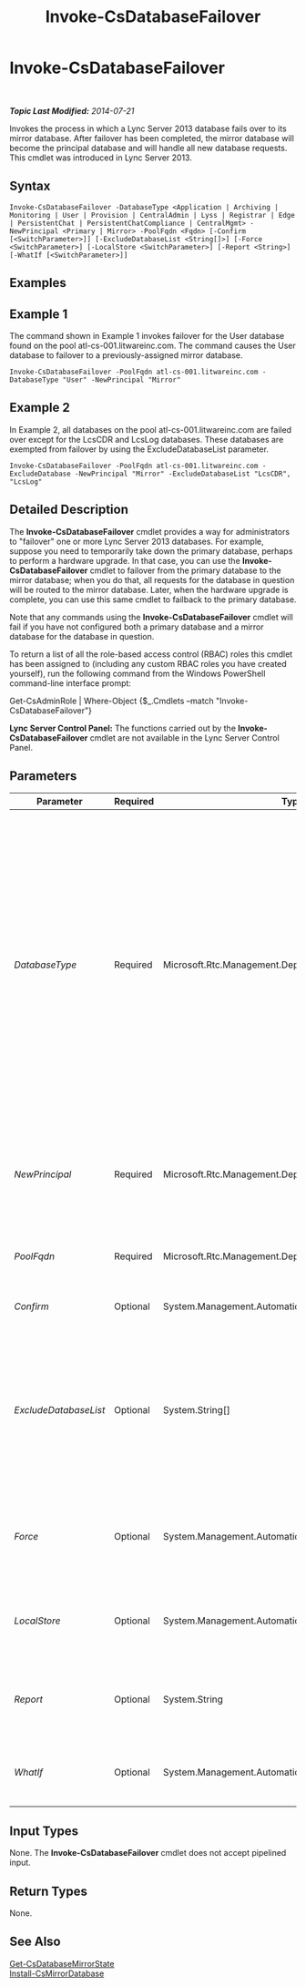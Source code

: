 ﻿---
title: Invoke-CsDatabaseFailover
TOCTitle: Invoke-CsDatabaseFailover
ms:assetid: 24b73e8e-948c-4e9c-bf4e-04ec0a229ffa
ms:mtpsurl: https://technet.microsoft.com/en-us/library/JJ204744(v=OCS.15)
ms:contentKeyID: 48183629
ms.date: 07/23/2014
mtps_version: v=OCS.15
---

<div data-xmlns="http://www.w3.org/1999/xhtml">

<div class="topic" data-xmlns="http://www.w3.org/1999/xhtml" data-msxsl="urn:schemas-microsoft-com:xslt" data-cs="http://msdn.microsoft.com/en-us/">

<div data-asp="http://msdn2.microsoft.com/asp">

# Invoke-CsDatabaseFailover

</div>

<div id="mainSection">

<div id="mainBody">

<span> </span>

_**Topic Last Modified:** 2014-07-21_

Invokes the process in which a Lync Server 2013 database fails over to its mirror database. After failover has been completed, the mirror database will become the principal database and will handle all new database requests. This cmdlet was introduced in Lync Server 2013.

<div>

## Syntax

    Invoke-CsDatabaseFailover -DatabaseType <Application | Archiving | Monitoring | User | Provision | CentralAdmin | Lyss | Registrar | Edge | PersistentChat | PersistentChatCompliance | CentralMgmt> -NewPrincipal <Primary | Mirror> -PoolFqdn <Fqdn> [-Confirm [<SwitchParameter>]] [-ExcludeDatabaseList <String[]>] [-Force <SwitchParameter>] [-LocalStore <SwitchParameter>] [-Report <String>] [-WhatIf [<SwitchParameter>]]

</div>

<span id="Examples"></span>

<div>

## Examples

<div>

## Example 1

The command shown in Example 1 invokes failover for the User database found on the pool atl-cs-001.litwareinc.com. The command causes the User database to failover to a previously-assigned mirror database.

    Invoke-CsDatabaseFailover -PoolFqdn atl-cs-001.litwareinc.com -DatabaseType "User" -NewPrincipal "Mirror"

</div>

<div>

## Example 2

In Example 2, all databases on the pool atl-cs-001.litwareinc.com are failed over except for the LcsCDR and LcsLog databases. These databases are exempted from failover by using the ExcludeDatabaseList parameter.

    Invoke-CsDatabaseFailover -PoolFqdn atl-cs-001.litwareinc.com -ExcludeDatabase -NewPrincipal "Mirror" -ExcludeDatabaseList "LcsCDR", "LcsLog"

</div>

</div>

<span id="DetailedDescription"></span>

<div>

## Detailed Description

The **Invoke-CsDatabaseFailover** cmdlet provides a way for administrators to "failover" one or more Lync Server 2013 databases. For example, suppose you need to temporarily take down the primary database, perhaps to perform a hardware upgrade. In that case, you can use the **Invoke-CsDatabaseFailover** cmdlet to failover from the primary database to the mirror database; when you do that, all requests for the database in question will be routed to the mirror database. Later, when the hardware upgrade is complete, you can use this same cmdlet to failback to the primary database.

Note that any commands using the **Invoke-CsDatabaseFailover** cmdlet will fail if you have not configured both a primary database and a mirror database for the database in question.

To return a list of all the role-based access control (RBAC) roles this cmdlet has been assigned to (including any custom RBAC roles you have created yourself), run the following command from the Windows PowerShell command-line interface prompt:

Get-CsAdminRole | Where-Object {$\_.Cmdlets –match "Invoke-CsDatabaseFailover"}

**Lync Server Control Panel:** The functions carried out by the **Invoke-CsDatabaseFailover** cmdlet are not available in the Lync Server Control Panel.

</div>

<div>

## Parameters


<table>
<colgroup>
<col style="width: 25%" />
<col style="width: 25%" />
<col style="width: 25%" />
<col style="width: 25%" />
</colgroup>
<thead>
<tr class="header">
<th>Parameter</th>
<th>Required</th>
<th>Type</th>
<th>Description</th>
</tr>
</thead>
<tbody>
<tr class="odd">
<td><p><em>DatabaseType</em></p></td>
<td><p>Required</p></td>
<td><p>Microsoft.Rtc.Management.Deployment.DatabaseNameType</p></td>
<td><p>Type of database being failed over. Valid values are:</p>
<p>Application</p>
<p>Archiving</p>
<p>CentralAdmin</p>
<p>CentralMgmt</p>
<p>Cls</p>
<p>Edge</p>
<p>Lyss</p>
<p>Monitoring</p>
<p>PersistentChat</p>
<p>PersistentChatCompliance</p>
<p>Provision</p>
<p>Registrar</p>
<p>User</p></td>
</tr>
<tr class="even">
<td><p><em>NewPrincipal</em></p></td>
<td><p>Required</p></td>
<td><p>Microsoft.Rtc.Management.Deployment.MirrorRole</p></td>
<td><p>Specifies whether failover will be to the primary database or to the mirror database. Valid values are:</p>
<p>* * Mirror</p>
<p>Primary</p></td>
</tr>
<tr class="odd">
<td><p><em>PoolFqdn</em></p></td>
<td><p>Required</p></td>
<td><p>Microsoft.Rtc.Management.Deploy.Fqdn</p></td>
<td><p>Fully qualified domain name of the pool containing the database to be failed over.</p></td>
</tr>
<tr class="even">
<td><p><em>Confirm</em></p></td>
<td><p>Optional</p></td>
<td><p>System.Management.Automation.SwitchParameter</p></td>
<td><p>Prompts you for confirmation before executing the command.</p></td>
</tr>
<tr class="odd">
<td><p><em>ExcludeDatabaseList</em></p></td>
<td><p>Optional</p></td>
<td><p>System.String[]</p></td>
<td><p>List of databases that should not be failed over. For example:</p>
<p>-ExcludeDatabaseList &quot;LcsCDR&quot;</p>
<p>To prevent multiple databases from being failed over, separate the database names using commas:</p>
<p>-ExcludeDatabaseList &quot;LcsCDR&quot;, &quot;LcsLog&quot;</p></td>
</tr>
<tr class="even">
<td><p><em>Force</em></p></td>
<td><p>Optional</p></td>
<td><p>System.Management.Automation.SwitchParameter</p></td>
<td><p>Suppresses the display of any non-fatal error message that might occur when running the command. The Force parameter is also used if the current database is not accessible.</p></td>
</tr>
<tr class="odd">
<td><p><em>LocalStore</em></p></td>
<td><p>Optional</p></td>
<td><p>System.Management.Automation.SwitchParameter</p></td>
<td><p>Retrieves topology information from the local replica of the Central Management store rather than from the Central Management store itself.</p></td>
</tr>
<tr class="even">
<td><p><em>Report</em></p></td>
<td><p>Optional</p></td>
<td><p>System.String</p></td>
<td><p>Enables you to specify a file path for the log file created when the cmdlet runs. For example: -Report &quot;C:\Logs\DatabaseFailover.html&quot;</p></td>
</tr>
<tr class="odd">
<td><p><em>WhatIf</em></p></td>
<td><p>Optional</p></td>
<td><p>System.Management.Automation.SwitchParameter</p></td>
<td><p>Describes what would happen if you executed the command without actually executing the command.</p></td>
</tr>
</tbody>
</table>


</div>

<span id="InputTypes"></span>

<div>

## Input Types

None. The **Invoke-CsDatabaseFailover** cmdlet does not accept pipelined input.

</div>

<span id="ReturnTypes"></span>

<div>

## Return Types

None.

</div>

<div>

## See Also


[Get-CsDatabaseMirrorState](get-csdatabasemirrorstate.md)  
[Install-CsMirrorDatabase](install-csmirrordatabase.md)  
  

</div>

</div>

<span> </span>

</div>

</div>

</div>

